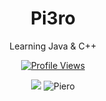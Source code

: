 

<h1 align="center">Pi3ro</h1>

<p align="center">Learning Java & C++</p>

<a href="https://github.com/Pi3ro">
  <p align="center">
    <img src="https://komarev.com/ghpvc/?username=Pi3ro" alt="Profile Views">
  </p>
</a>

<p align="center">
  <img src="https://github-readme-stats.vercel.app/api?username=Pi3ro&show_icons=true&theme=radical" />
  <img src="https://github-readme-streak-stats.herokuapp.com?user=Pi3ro&theme=radical&date_format=M%20j%5B%2C%20Y%5D" alt="Piero" />
</p>

